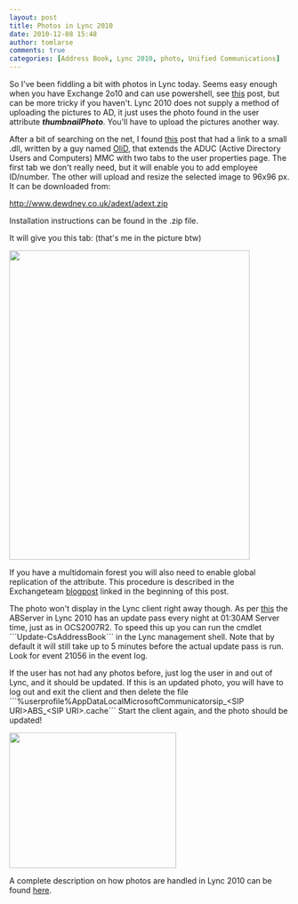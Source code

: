 ```yaml
---
layout: post
title: Photos in Lync 2010
date: 2010-12-08 15:48
author: tomlarse
comments: true
categories: [Address Book, Lync 2010, photo, Unified Communications]
---
```

So I've been fiddling a bit with photos in Lync today. Seems easy enough when you have Exchange 2o10 and can use powershell, see <a href="http://msexchangeteam.com/archive/2010/03/10/454223.aspx" target="_blank">this</a> post, but can be more tricky if you haven't. Lync 2010 does not supply a method of uploading the pictures to AD, it just uses the photo found in the user attribute <strong><em>thumbnailPhoto</em></strong>. You'll have to upload the pictures another way.

After a bit of searching on the net, I found <a href="http://www.moe.am/index.php/2009/03/pictures-in-active-directory-users-and-computers/" target="_blank">this</a> post that had a link to a small .dll, written by a guy named <a href="http://msexchangeteam.com/user/Profile.aspx?UserID=1001">OliD</a>, that extends the ADUC (Active Directory Users and Computers) MMC with two tabs to the user properties page. The first tab we don't really need, but it will enable you to add employee ID/number. The other will upload and resize the selected image to 96x96 px. It can be downloaded from:

<a rel="nofollow" href="http://www.dewdney.co.uk/adext/adext.zip" target="_new">http://www.dewdney.co.uk/adext/adext.zip</a>

Installation instructions can be found in the .zip file.

It will give you this tab: (that's me in the picture btw)

<img class="alignnone size-full wp-image-187" title="Photo Tab" src="http://codesalot.files.wordpress.com/2010/12/capture1.jpg" alt="" width="432" height="557" />

If you have a multidomain forest you will also need to enable global replication of the attribute. This procedure is described in the Exchangeteam <a href="http://msexchangeteam.com/archive/2010/03/10/454223.aspx" target="_blank">blogpost</a> linked in the beginning of this post.

The photo won't display in the Lync client right away though. As per <a href="http://blog.schertz.name/2010/09/updating-the-lync-2010-address-book/">this</a> the ABServer in Lync 2010 has an update pass every night at 01:30AM Server time, just as in OCS2007R2. To speed this up you can run the cmdlet
´´´Update-CsAddressBook´´´
in the Lync management shell. Note that by default it will still take up to 5 minutes before the actual update pass is run. Look for event 21056 in the event log.

If the user has not had any photos before, just log the user in and out of Lync, and it should be updated. If this is an updated photo, you will have to log out and exit the client and then delete the file
´´´%userprofile%AppDataLocalMicrosoftCommunicatorsip_&lt;SIP URI&gt;ABS_&lt;SIP URI&gt;.cache´´´
Start the client again, and the photo should be updated!

<img class="alignnone size-medium wp-image-188" title="Corporate photo" src="http://www.codesalot.com/wp-content/uploads/2010/12/Capture2-300x244.jpg" alt="" width="300" height="244" />

A complete description on how photos are handled in Lync 2010 can be found <a href="http://blogs.technet.com/b/nexthop/archive/2010/11/22/microsoft-lync-2010-photo-experience.aspx" target="_blank">here</a>.
